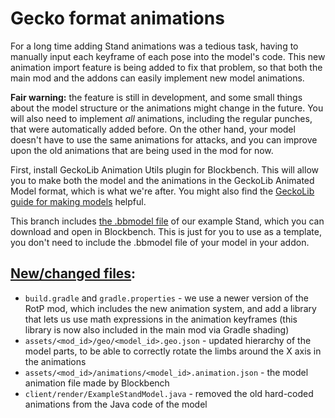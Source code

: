 # Gecko format animations

For a long time adding Stand animations was a tedious task, having to manually input each keyframe of each pose into the model's code. This new animation import feature is being added to fix that problem, so that both the main mod and the addons can easily implement new model animations.

<b>Fair warning:</b> the feature is still in development, and some small things about the model structure or the animations might change in the future. You will also need to implement <i>all</i> animations, including the regular punches, that were automatically added before. On the other hand, your model doesn't have to use the same animations for attacks, and you can improve upon the old animations that are being used in the mod for now.

First, install GeckoLib Animation Utils plugin for Blockbench. This will allow you to make both the model and the animations in the GeckoLib Animated Model format, which is what we're after. You might also find the [GeckoLib guide for making models](https://github.com/bernie-g/geckolib/wiki/Making-Your-Models-(Blockbench)) helpful.

This branch includes [the .bbmodel file](https://github.com/StandoByte/RotP-Addon-example/blob/new-model-anim-import/example_stand.geo.bbmodel) of our example Stand, which you can download and open in Blockbench. This is just for you to use as a template, you don't need to include the .bbmodel file of your model in your addon. 

## [New/changed files](https://github.com/StandoByte/RotP-Addon-example/compare/master...new-model-anim-import):
- `build.gradle` and `gradle.properties` - we use a newer version of the RotP mod, which includes the new animation system, and add a library that lets us use math expressions in the animation keyframes (this library is now also included in the main mod via Gradle shading)<br>
- `assets/<mod_id>/geo/<model_id>.geo.json` - updated hierarchy of the model parts, to be able to correctly rotate the limbs around the X axis in the animations<br>
- `assets/<mod_id>/animations/<model_id>.animation.json` - the model animation file made by Blockbench<br>
- `client/render/ExampleStandModel.java` - removed the old hard-coded animations from the Java code of the model<br>
